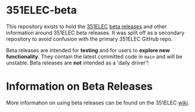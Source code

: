 # 351ELEC-beta
This repository exists to hold the [351ELEC](https://github.com/351ELEC/351ELEC) [beta releases](https://github.com/351ELEC/351ELEC-beta/releases) and other information around 351ELEC beta releases.  It was split off as a secondary repository to avoid confusion with the primary 351ELEC GitHub repo.

Beta releases are intended for **testing** and for users to **explore new functionality**.  They contain the latest committed code in `main` and will be unstable. Beta releases are **not** intended as a 'daily driver'!

# Information on Beta Releases
More information on using beta releases can be found on the 351ELEC [wiki](https://351elec.de/Contributing-to-351ELEC#beta-builds).
